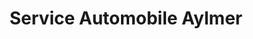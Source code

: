 ---
title: "Service Automobile Aylmer"
url: /gatineau/service-automobile-aylmer/
shop: car repair
---